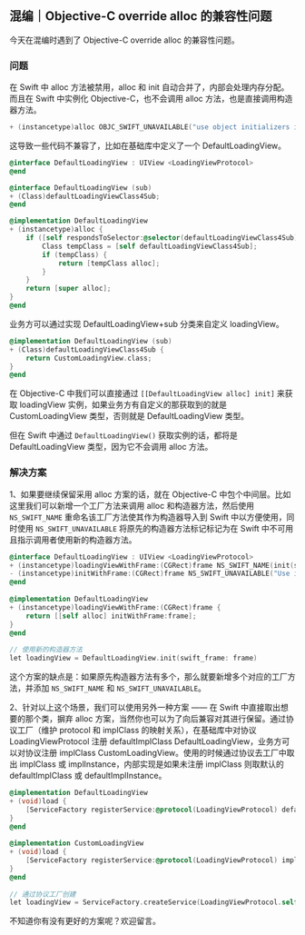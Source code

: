## 混编｜Objective-C override alloc 的兼容性问题

今天在混编时遇到了 Objective-C override alloc 的兼容性问题。

### 问题

在 Swift 中 alloc 方法被禁用，alloc 和 init 自动合并了，内部会处理内存分配。而且在 Swift 中实例化 Objective-C，也不会调用 alloc 方法，也是直接调用构造器方法。

```objectivec
+ (instancetype)alloc OBJC_SWIFT_UNAVAILABLE("use object initializers instead");
```

这导致一些代码不兼容了，比如在基础库中定义了一个 DefaultLoadingView。

```objectivec
@interface DefaultLoadingView : UIView <LoadingViewProtocol>
@end

@interface DefaultLoadingView (sub)
+ (Class)defaultLoadingViewClass4Sub;
@end

@implementation DefaultLoadingView
+ (instancetype)alloc {
    if ([self respondsToSelector:@selector(defaultLoadingViewClass4Sub)]) {
        Class tempClass = [self defaultLoadingViewClass4Sub];
        if (tempClass) {
            return [tempClass alloc];
        }
    }
    return [super alloc];
}
@end
```

业务方可以通过实现 DefaultLoadingView+sub 分类来自定义 loadingView。

```objectivec
@implementation DefaultLoadingView (sub)
+ (Class)defaultLoadingViewClass4Sub {
    return CustomLoadingView.class;
}
@end
```

在 Objective-C 中我们可以直接通过 `[[DefaultLoadingView alloc] init]` 来获取 loadingView 实例，如果业务方有自定义的那获取到的就是 CustomLoadingView 类型，否则就是 DefaultLoadingView 类型。

但在 Swift 中通过 `DefaultLoadingView()` 获取实例的话，都将是 DefaultLoadingView 类型，因为它不会调用 alloc 方法。

### 解决方案

1、如果要继续保留采用 alloc 方案的话，就在 Objective-C 中包个中间层。比如这里我们可以新增一个工厂方法来调用 alloc 和构造器方法，然后使用 `NS_SWIFT_NAME` 重命名该工厂方法使其作为构造器导入到 Swift 中以方便使用，同时使用 `NS_SWIFT_UNAVAILABLE` 将原先的构造器方法标记标记为在 Swift 中不可用且指示调用者使用新的构造器方法。

```objectivec
@interface DefaultLoadingView : UIView <LoadingViewProtocol>
+ (instancetype)loadingViewWithFrame:(CGRect)frame NS_SWIFT_NAME(init(swift_frame:));
- (instancetype)initWithFrame:(CGRect)frame NS_SWIFT_UNAVAILABLE("Use init(swift_frame:) instead");
@end
  
@implementation DefaultLoadingView
+ (instancetype)loadingViewWithFrame:(CGRect)frame {
    return [[self alloc] initWithFrame:frame];
}
@end
  
// 使用新的构造器方法
let loadingView = DefaultLoadingView.init(swift_frame: frame)
```

这个方案的缺点是：如果原先构造器方法有多个，那么就要新增多个对应的工厂方法，并添加 `NS_SWIFT_NAME` 和 `NS_SWIFT_UNAVAILABLE`。

2、针对以上这个场景，我们可以使用另外一种方案 —— 在 Swift 中直接取出想要的那个类，摒弃 alloc 方案，当然你也可以为了向后兼容对其进行保留。通过协议工厂（维护 protocol 和 implClass 的映射关系），在基础库中对协议 LoadingViewProtocol 注册 defaultImplClass DefaultLoadingView，业务方可以对协议注册 implClass CustomLoadingView。使用的时候通过协议去工厂中取出 implClass 或 implInstance，内部实现是如果未注册 implClass 则取默认的 defaultImplClass 或 defaultImplInstance。

```objectivec
@implementation DefaultLoadingView
+ (void)load {
    [ServiceFactory registerService:@protocol(LoadingViewProtocol) defaultImplClass:self.class];
}
@end
  
@implementation CustomLoadingView
+ (void)load {
    [ServiceFactory registerService:@protocol(LoadingViewProtocol) implClass:CustomLoadingView.class];
}
@end
  
// 通过协议工厂创建
let loadingView = ServiceFactory.createService(LoadingViewProtocol.self, initBlock: nil) as! UIView & LoadingViewProtocol
```

不知道你有没有更好的方案呢？欢迎留言。
